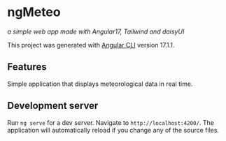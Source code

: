 # ngMeteo
*a simple web app made with Angular17, Tailwind and daisyUI*

This project was generated with [Angular CLI](https://github.com/angular/angular-cli) version 17.1.1.

## Features

Simple application that displays meteorological data in real time.

## Development server

Run `ng serve` for a dev server. Navigate to `http://localhost:4200/`. The application will automatically reload if you change any of the source files.
